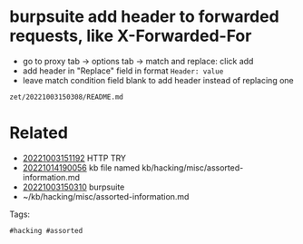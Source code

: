 # burpsuite add header to forwarded requests, like X-Forwarded-For
- go to proxy tab -> options tab -> match and replace: click add
- add header in "Replace" field in format `Header: value`
- leave match condition field blank to add header instead of replacing one

` zet/20221003150308/README.md `

# Related

- [20221003151192](/zet/20221003151192/README.md) HTTP TRY
- [20221014190056](/zet/20221014190056/README.md) kb file named kb/hacking/misc/assorted-information.md
- [20221003150310](/zet/20221003150310/README.md) burpsuite
- ~/kb/hacking/misc/assorted-information.md

Tags:

    #hacking #assorted 
